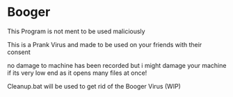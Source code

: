 # Booger
This Program is not ment to be used maliciously

This is a Prank Virus and made to be used on your friends with their consent

no damage to machine has been recorded but i might damage your machine if its very low end as it opens many files at once!

Cleanup.bat will be used to get rid of the Booger Virus (WIP)
